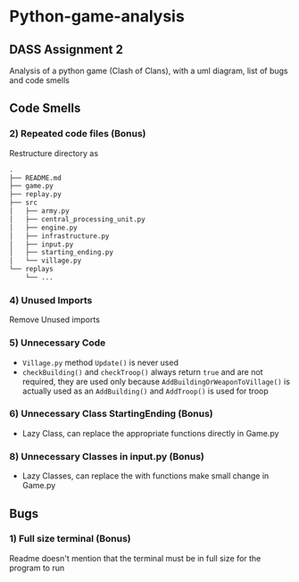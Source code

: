 # Python-game-analysis

## DASS Assignment 2

Analysis of a python game (Clash of Clans), with a uml diagram, list of bugs and code smells

## Code Smells

<!-- ### 1) Rename Files to follow PEP 8 (not sure whether to include)

change all file names to lowercase and separate words using underscore in the file name  -->

### 2) Repeated code files (Bonus)

Restructure directory as

```md
.
├── README.md
├── game.py
├── replay.py
├── src
│   ├── army.py
│   ├── central_processing_unit.py
│   ├── engine.py
│   ├── infrastructure.py
│   ├── input.py
│   ├── starting_ending.py
│   └── village.py
└── replays
    └── ...

```

<!-- ### 3) Indecent Exposure (not applicable in python??)

make all variables private unless necessary -->

### 4) Unused Imports

Remove Unused imports

### 5) Unnecessary Code

- `Village.py` method `Update()` is never used
- `checkBuilding()` and `checkTroop()` always return `true` and are not required, they are used only because `AddBuildingOrWeaponToVillage()` is actually used as an `AddBuilding()` and `AddTroop()` is used for troop

### 6) Unnecessary Class StartingEnding (Bonus)

- Lazy Class, can replace the appropriate functions directly in Game.py

<!-- ### 7) Unnecessary Class Troops (combine with Army) (Bonus) -->

### 8) Unnecessary Classes in input.py (Bonus)

- Lazy Classes, can replace the with functions make small change in Game.py

## Bugs

### 1) Full size terminal (Bonus)

Readme doesn't mention that the terminal must be in full size for the program to run
